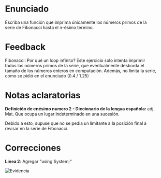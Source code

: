 # Enunciado

Escriba una función que imprima únicamente los números primos de la serie de Fibonacci hasta el n-ésimo término.

# Feedback

Fibonacci: Por qué un loop infinito? Este ejercicio solo intenta imprimir todos los números primos de la serie, que eventualmente desborda el tamaño de los números enteros en computación. Además, no limita la serie, como se pidió en el enunciado (0.4 / 1.25)

# Notas aclaratorias

**Definición de enésimo numero 2 - Diccionario de la lengua española:** adj. Mat. Que ocupa un lugar indeterminado en una sucesión.

Debido a esto, supuse que no se pedia un limitante a la posición final a revisar en la serie de Fibonacci.

# Correcciones

**Linea 2**: Agregar "using System;"

![Evidencia](https://cdn.discordapp.com/attachments/899462124445790261/1403495976072777729/image.png?ex=6897c2fc&is=6896717c&hm=75f6fc5a88a97d2149cc061a4aaecf9047cff0e087da106adab6eb327a60c1d1&)
